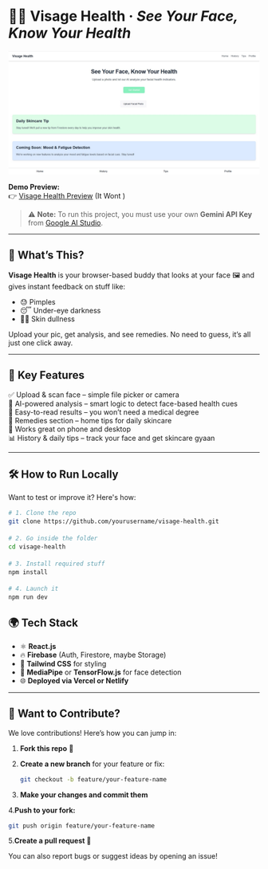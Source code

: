 # 💆‍♂️ Visage Health · *See Your Face, Know Your Health*

![Visage Health Banner](https://github.com/S-YED/Visage-Health/blob/main/Visage%20Health%20App.jpg) <!-- Update the path if needed -->

**Demo Preview:**  
👉 [Visage Health Preview](https://9000-idx-studio-1744818916065.cluster-73qgvk7hjjadkrjeyexca5ivva.cloudworkstations.dev/) <!-- Replace with your actual link -->(It Wont )


> ⚠️ **Note:** To run this project, you must use your own **Gemini API Key** from [Google AI Studio](https://aistudio.google.com/app/apikey).
---

## 🧠 What’s This?

**Visage Health** is your browser-based buddy that looks at your face 🖼️ and gives instant feedback on stuff like:

- 😓 Pimples  
- 😴 Under-eye darkness  
- 😮‍💨 Skin dullness  

Upload your pic, get analysis, and see remedies. No need to guess, it’s all just one click away.

---

## 🚀 Key Features

✅ Upload & scan face – simple file picker or camera  
🧬 AI-powered analysis – smart logic to detect face-based health cues  
📃 Easy-to-read results – you won’t need a medical degree  
🌿 Remedies section – home tips for daily skincare  
📱 Works great on phone and desktop  
📊 History & daily tips – track your face and get skincare gyaan

---

## 🛠️ How to Run Locally

Want to test or improve it? Here's how:

```bash
# 1. Clone the repo
git clone https://github.com/yourusername/visage-health.git

# 2. Go inside the folder
cd visage-health

# 3. Install required stuff
npm install

# 4. Launch it
npm run dev

```
## 🌍 Tech Stack

- ⚛️ **React.js**  
- 🔥 **Firebase** (Auth, Firestore, maybe Storage)  
- 🎨 **Tailwind CSS** for styling  
- 🧠 **MediaPipe** or **TensorFlow.js** for face detection  
- 🌐 **Deployed via Vercel or Netlify**

---

## 🤝 Want to Contribute?

We love contributions! Here’s how you can jump in:

1. **Fork this repo** 🍴  
2. **Create a new branch** for your feature or fix:

   ```bash
   git checkout -b feature/your-feature-name

   ```

3. **Make your changes and commit them**

4.**Push to your fork:**

```bash
git push origin feature/your-feature-name

```

5.**Create a pull request 💌**

You can also report bugs or suggest ideas by opening an issue!
